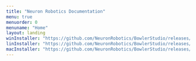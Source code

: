 ```yaml
---
title: "Neuron Robotics Documentation"
menu: true
menuorder: 0
menuname: "Home"
layout: landing
winInstaller: "https://github.com/NeuronRobotics/BowlerStudio/releases/download/0.2.24/Windows-BowlerStudio-0.2.24.exe"
linInstaller: "https://github.com/NeuronRobotics/BowlerStudio/releases/download/0.2.24/Ubuntu-BowlerStudio-0.2.24.deb"
macInstaller: "https://github.com/NeuronRobotics/BowlerStudio/releases/download/0.2.24/MacOSX-BowlerStudio-0.2.24.zip"
---
```


